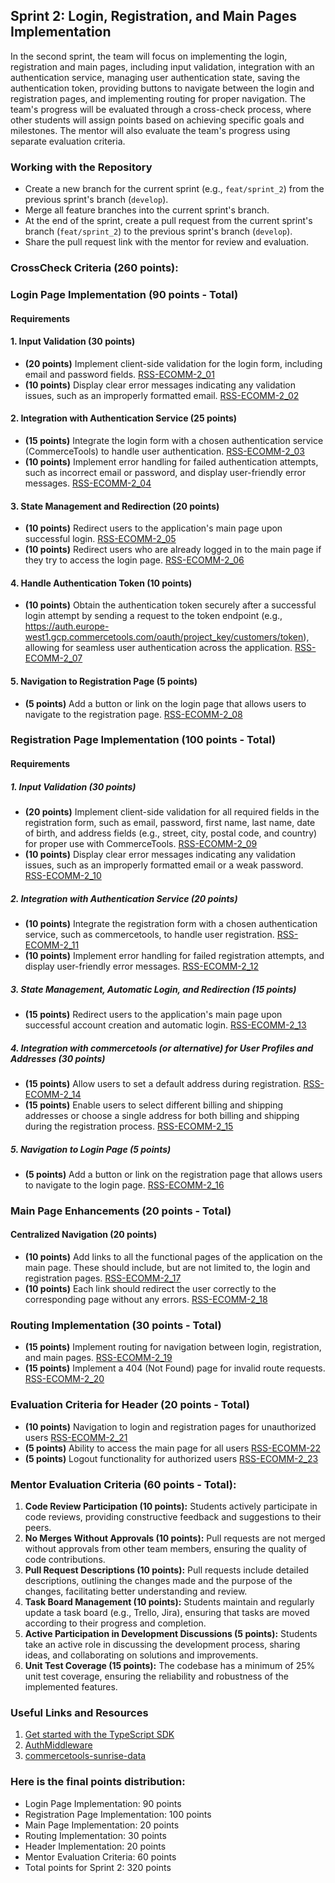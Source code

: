 ## Sprint 2: Login, Registration, and Main Pages Implementation

In the second sprint, the team will focus on implementing the login, registration and main pages, including input validation, integration with an authentication service, managing user authentication state, saving the authentication token, providing buttons to navigate between the login and registration pages, and implementing routing for proper navigation. The team's progress will be evaluated through a cross-check process, where other students will assign points based on achieving specific goals and milestones. The mentor will also evaluate the team's progress using separate evaluation criteria.

### Working with the Repository

- Create a new branch for the current sprint (e.g., `feat/sprint_2`) from the previous sprint's branch (`develop`).
- Merge all feature branches into the current sprint's branch.
- At the end of the sprint, create a pull request from the current sprint's branch (`feat/sprint_2`) to the previous sprint's branch (`develop`).
- Share the pull request link with the mentor for review and evaluation.

### CrossCheck Criteria (260 points):

### Login Page Implementation (90 points - Total)

#### Requirements

#### 1. Input Validation (30 points)

- **(20 points)** Implement client-side validation for the login form, including email and password fields. [RSS-ECOMM-2_01](./Sprint2/RSS-ECOMM-2_01.md)
- **(10 points)** Display clear error messages indicating any validation issues, such as an improperly formatted email. [RSS-ECOMM-2_02](./Sprint2/RSS-ECOMM-2_02.md)

#### 2. Integration with Authentication Service (25 points)

- **(15 points)** Integrate the login form with a chosen authentication service (CommerceTools) to handle user authentication. [RSS-ECOMM-2_03](./Sprint2/RSS-ECOMM-2_03.md)
- **(10 points)** Implement error handling for failed authentication attempts, such as incorrect email or password, and display user-friendly error messages. [RSS-ECOMM-2_04](./Sprint2/RSS-ECOMM-2_04.md)

#### 3. State Management and Redirection (20 points)

- **(10 points)** Redirect users to the application's main page upon successful login. [RSS-ECOMM-2_05](./Sprint2/RSS-ECOMM-2_05.md)
- **(10 points)** Redirect users who are already logged in to the main page if they try to access the login page. [RSS-ECOMM-2_06](./Sprint2/RSS-ECOMM-2_06.md)

#### 4. Handle Authentication Token (10 points)

- **(10 points)** Obtain the authentication token securely after a successful login attempt by sending a request to the token endpoint (e.g., https://auth.europe-west1.gcp.commercetools.com/oauth/project_key/customers/token), allowing for seamless user authentication across the application. [RSS-ECOMM-2_07](./Sprint2/RSS-ECOMM-2_07.md)

#### 5. Navigation to Registration Page (5 points)

- **(5 points)** Add a button or link on the login page that allows users to navigate to the registration page. [RSS-ECOMM-2_08](./Sprint2/RSS-ECOMM-2_08.md)

### Registration Page Implementation (100 points - Total)

#### Requirements

##### 1. Input Validation (30 points)

- **(20 points)** Implement client-side validation for all required fields in the registration form, such as email, password, first name, last name, date of birth, and address fields (e.g., street, city, postal code, and country) for proper use with CommerceTools. [RSS-ECOMM-2_09](./Sprint2/RSS-ECOMM-2_09.md)
- **(10 points)** Display clear error messages indicating any validation issues, such as an improperly formatted email or a weak password. [RSS-ECOMM-2_10](./Sprint2/RSS-ECOMM-2_10.md)

##### 2. Integration with Authentication Service (20 points)

- **(10 points)** Integrate the registration form with a chosen authentication service, such as commercetools, to handle user registration. [RSS-ECOMM-2_11](./Sprint2/RSS-ECOMM-2_11.md)
- **(10 points)** Implement error handling for failed registration attempts, and display user-friendly error messages. [RSS-ECOMM-2_12](./Sprint2/RSS-ECOMM-2_12.md)

##### 3. State Management, Automatic Login, and Redirection (15 points)

- **(15 points)** Redirect users to the application's main page upon successful account creation and automatic login. [RSS-ECOMM-2_13](./Sprint2/RSS-ECOMM-2_13.md)

##### 4. Integration with commercetools (or alternative) for User Profiles and Addresses (30 points)

- **(15 points)** Allow users to set a default address during registration. [RSS-ECOMM-2_14](./Sprint2/RSS-ECOMM-2_14.md)
- **(15 points)** Enable users to select different billing and shipping addresses or choose a single address for both billing and shipping during the registration process. [RSS-ECOMM-2_15](./Sprint2/RSS-ECOMM-2_15.md)

##### 5. Navigation to Login Page (5 points)

- **(5 points)** Add a button or link on the registration page that allows users to navigate to the login page. [RSS-ECOMM-2_16](./Sprint2/RSS-ECOMM-2_16.md)

### Main Page Enhancements (20 points - Total)

#### Centralized Navigation (20 points)

- **(10 points)** Add links to all the functional pages of the application on the main page. These should include, but are not limited to, the login and registration pages. [RSS-ECOMM-2_17](./Sprint2/RSS-ECOMM-2_17.md)
- **(10 points)** Each link should redirect the user correctly to the corresponding page without any errors. [RSS-ECOMM-2_18](./Sprint2/RSS-ECOMM-2_18.md)

### Routing Implementation (30 points - Total)

- **(15 points)** Implement routing for navigation between login, registration, and main pages. [RSS-ECOMM-2_19](./Sprint2/RSS-ECOMM-2_19.md)
- **(15 points)** Implement a 404 (Not Found) page for invalid route requests. [RSS-ECOMM-2_20](./Sprint2/RSS-ECOMM-2_20.md)

### Evaluation Criteria for Header (20 points - Total)

- **(10 points)** Navigation to login and registration pages for unauthorized users [RSS-ECOMM-2_21](./Sprint2/RSS-ECOMM-2_21.md)
- **(5 points)** Ability to access the main page for all users [RSS-ECOMM-22](./Sprint2/RSS-ECOMM-22.md)
- **(5 points)** Logout functionality for authorized users [RSS-ECOMM-2_23](./Sprint2/RSS-ECOMM-2_23.md)

### Mentor Evaluation Criteria (60 points - Total):

1. **Code Review Participation (10 points):** Students actively participate in code reviews, providing constructive feedback and suggestions to their peers.
2. **No Merges Without Approvals (10 points):** Pull requests are not merged without approvals from other team members, ensuring the quality of code contributions.
3. **Pull Request Descriptions (10 points):** Pull requests include detailed descriptions, outlining the changes made and the purpose of the changes, facilitating better understanding and review.
4. **Task Board Management (10 points):** Students maintain and regularly update a task board (e.g., Trello, Jira), ensuring that tasks are moved according to their progress and completion.
5. **Active Participation in Development Discussions (5 points):** Students take an active role in discussing the development process, sharing ideas, and collaborating on solutions and improvements.
6. **Unit Test Coverage (15 points):** The codebase has a minimum of 25% unit test coverage, ensuring the reliability and robustness of the implemented features.

### Useful Links and Resources

1. [Get started with the TypeScript SDK](https://docs.commercetools.com/sdk/js-sdk-getting-started)
2. [AuthMiddleware](https://docs.commercetools.com/sdk/js-sdk-middleware#authmiddleware)
3. [commercetools-sunrise-data](https://github.com/commercetools/commercetools-sunrise-data)

### Here is the final points distribution:

- Login Page Implementation: 90 points
- Registration Page Implementation: 100 points
- Main Page Implementation: 20 points
- Routing Implementation: 30 points
- Header Implementation: 20 points
- Mentor Evaluation Criteria: 60 points
- Total points for Sprint 2: 320 points
